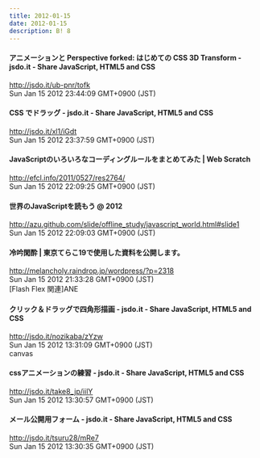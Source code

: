 ```yaml
---
title: 2012-01-15
date: 2012-01-15
description: B! 8
---
```


#### アニメーションと Perspective forked: はじめての CSS 3D Transform - jsdo.it - Share JavaScript, HTML5 and CSS
http://jsdo.it/ub-pnr/tofk<br>
Sun Jan 15 2012 23:44:09 GMT+0900 (JST)<br>


#### CSS でドラッグ - jsdo.it - Share JavaScript, HTML5 and CSS
http://jsdo.it/xl1/iGdt<br>
Sun Jan 15 2012 23:37:59 GMT+0900 (JST)<br>


####                 JavaScriptのいろいろなコーディングルールをまとめてみた | Web Scratch            
http://efcl.info/2011/0527/res2764/<br>
Sun Jan 15 2012 22:09:25 GMT+0900 (JST)<br>


#### 世界のJavaScriptを読もう @ 2012
http://azu.github.com/slide/offline_study/javascript_world.html#slide1<br>
Sun Jan 15 2012 22:09:03 GMT+0900 (JST)<br>


#### 冷吟閑酔 | 東京てらこ19で使用した資料を公開します。
http://melancholy.raindrop.jp/wordpress/?p=2318<br>
Sun Jan 15 2012 21:33:28 GMT+0900 (JST)<br>
[Flash Flex 関連]ANE


#### クリック＆ドラッグで四角形描画 - jsdo.it - Share JavaScript, HTML5 and CSS
http://jsdo.it/nozikaba/zYzw<br>
Sun Jan 15 2012 13:31:09 GMT+0900 (JST)<br>
canvas


#### cssアニメーションの練習 - jsdo.it - Share JavaScript, HTML5 and CSS
http://jsdo.it/take8_jp/iilY<br>
Sun Jan 15 2012 13:30:57 GMT+0900 (JST)<br>


#### メール公開用フォーム - jsdo.it - Share JavaScript, HTML5 and CSS
http://jsdo.it/tsuru28/mRe7<br>
Sun Jan 15 2012 13:30:35 GMT+0900 (JST)<br>


